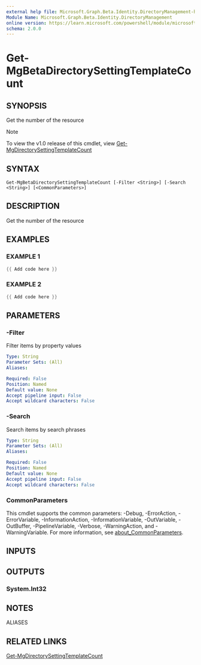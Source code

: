 ```yaml
---
external help file: Microsoft.Graph.Beta.Identity.DirectoryManagement-help.xml
Module Name: Microsoft.Graph.Beta.Identity.DirectoryManagement
online version: https://learn.microsoft.com/powershell/module/microsoft.graph.beta.identity.directorymanagement/get-mgbetadirectorysettingtemplatecount
schema: 2.0.0
---
```


# Get-MgBetaDirectorySettingTemplateCount

## SYNOPSIS
Get the number of the resource

> [!NOTE]
> To view the v1.0 release of this cmdlet, view [Get-MgDirectorySettingTemplateCount](/powershell/module/Microsoft.Graph.Identity.DirectoryManagement/Get-MgDirectorySettingTemplateCount?view=graph-powershell-v1.0)

## SYNTAX

```
Get-MgBetaDirectorySettingTemplateCount [-Filter <String>] [-Search <String>] [<CommonParameters>]
```

## DESCRIPTION
Get the number of the resource

## EXAMPLES

### EXAMPLE 1
```powershell
{{ Add code here }}
```

### EXAMPLE 2
```powershell
{{ Add code here }}
```

## PARAMETERS

### -Filter
Filter items by property values

```yaml
Type: String
Parameter Sets: (All)
Aliases:

Required: False
Position: Named
Default value: None
Accept pipeline input: False
Accept wildcard characters: False
```

### -Search
Search items by search phrases

```yaml
Type: String
Parameter Sets: (All)
Aliases:

Required: False
Position: Named
Default value: None
Accept pipeline input: False
Accept wildcard characters: False
```

### CommonParameters
This cmdlet supports the common parameters: -Debug, -ErrorAction, -ErrorVariable, -InformationAction, -InformationVariable, -OutVariable, -OutBuffer, -PipelineVariable, -Verbose, -WarningAction, and -WarningVariable. For more information, see [about_CommonParameters](http://go.microsoft.com/fwlink/?LinkID=113216).

## INPUTS

## OUTPUTS

### System.Int32
## NOTES

ALIASES

## RELATED LINKS
[Get-MgDirectorySettingTemplateCount](/powershell/module/Microsoft.Graph.Identity.DirectoryManagement/Get-MgDirectorySettingTemplateCount?view=graph-powershell-v1.0)
